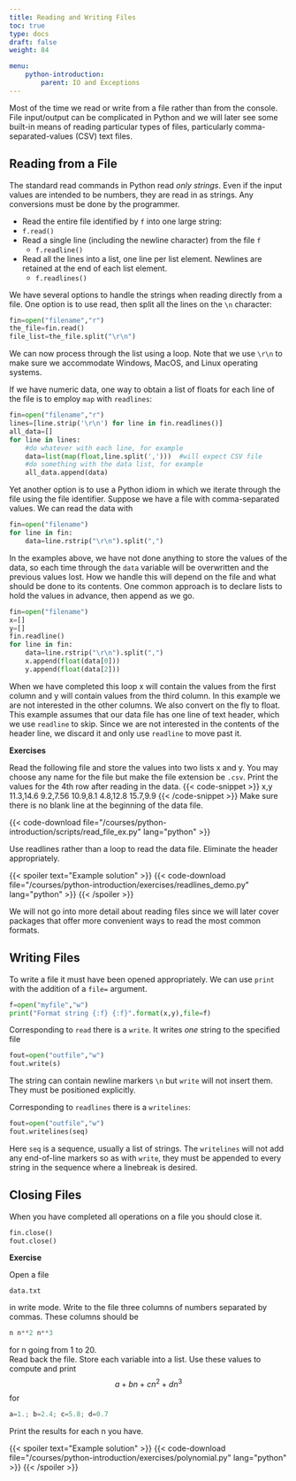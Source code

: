 ```yaml
---
title: Reading and Writing Files
toc: true
type: docs
draft: false
weight: 84

menu:
    python-introduction:
        parent: IO and Exceptions
---
```


Most of the time we read or write from a file rather than from the console.  File input/output can be complicated in Python and we will later see some built-in means of reading particular types of files, particularly comma-separated-values (CSV) text files.

## Reading from a File

The standard read commands in Python read _only strings_.  Even if the input values are intended to be numbers, they are read in as strings.  Any conversions must be done by the programmer.

*  Read the entire file identified by `f` into one large string:
  * `f.read()`
* Read a single line (including the newline character) from the file `f`
  * `f.readline()`
* Read all the lines into a list, one line per list element.  Newlines are retained at the end of each list element. 
  * `f.readlines()`

We have several options to handle the strings when reading directly from a file.  One option is to use read, then split all the lines on the `\n` character:

```python
fin=open("filename","r")
the_file=fin.read()
file_list=the_file.split("\r\n")
```

We can now process through the list using a loop.  Note that we use `\r\n` to make sure we accommodate Windows, MacOS, and Linux operating systems.  

If we have numeric data, one way to obtain a list of floats for each line of the file is to employ `map` with `readlines`:
```python
fin=open("filename","r")
lines=[line.strip('\r\n') for line in fin.readlines()]
all_data=[]
for line in lines:
    #do whatever with each line, for example
    data=list(map(float,line.split(',')))  #will expect CSV file
    #do something with the data list, for example
    all_data.append(data)
```

Yet another option is to use a Python idiom in which we iterate through the file using the file identifier.  Suppose we have a file with comma-separated values.  We can read the data with
```python
fin=open("filename")
for line in fin:
    data=line.rstrip("\r\n").split(",")
```
In the examples above, we have not done anything to store the values of the data, so each time through the `data` variable will be overwritten and the previous values lost.  How we handle this will depend on the file and what should be done to its contents.  One common approach is to declare lists to hold the values in advance, then append as we go.

```python
fin=open("filename")
x=[]
y=[]
fin.readline()
for line in fin:
    data=line.rstrip("\r\n").split(",")
    x.append(float(data[0]))
    y.append(float(data[2]))
```
When we have completed this loop x will contain the values from the first column and y will contain values from the third column.  In this example we are not interested in the other columns.  We also convert on the fly to float.  This example assumes that our data file has one line of text header, which we use `readline` to skip.  Since we are not interested in the contents of the header line, we discard it and only use `readline` to move past it.

**Exercises**

Read the following file and store the values into two lists x and y.  You may choose any name for the file but make the file extension be `.csv`.  Print the values for the 4th row after reading in the data.
{{< code-snippet >}}
x,y
11.3,14.6
9.2,7.56
10.9,8.1
4.8,12.8
15.7,9.9
{{< /code-snippet >}}
Make sure there is no blank line at the beginning of the data file.

{{< code-download file="/courses/python-introduction/scripts/read_file_ex.py" lang="python" >}}

Use readlines rather than a loop to read the data file.  Eliminate the header appropriately.

{{< spoiler text="Example solution" >}}
{{< code-download file="/courses/python-introduction/exercises/readlines_demo.py" lang="python" >}}
{{< /spoiler >}}

We will not go into more detail about reading files since we will later cover packages that offer more convenient ways to read the most common formats.  

## Writing Files

To write a file it must have been opened appropriately.  We can use `print` with the addition of a `file=` argument.
```python
f=open("myfile","w")
print("Format string {:f} {:f}".format(x,y),file=f)
```

Corresponding to `read` there is a `write`.  It writes _one_ string to the specified file 
```python
fout=open("outfile","w")
fout.write(s)
```
The string can contain newline markers `\n` but `write` will not insert them.  They must be positioned explicitly.

Corresponding to `readlines` there is a `writelines`:
```python
fout=open("outfile","w")
fout.writelines(seq)
```
Here `seq` is a sequence, usually a list of strings.  The `writelines` will not add any end-of-line markers so as with `write`, they must be appended to every string in the sequence where a linebreak is desired.

## Closing Files

When you have completed all operations on a file you should close it.
```python
fin.close()
fout.close()
```

**Exercise**

Open a file 

```no-highlight
data.txt 
```
in write mode.  Write to the file three columns of numbers separated by commas.  These columns should be
```python
n n**2 n**3
```
for n going from 1 to 20.  
Read back the file.  Store each variable into a list.  Use these values to compute and print 
$$ a+bn+cn^2+dn^3 $$
for 
```python
a=1.; b=2.4; c=5.8; d=0.7
```
Print the results for each n you have.

{{< spoiler text="Example solution" >}}
{{< code-download file="/courses/python-introduction/exercises/polynomial.py" lang="python" >}}
{{< /spoiler >}}

